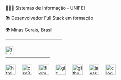 <p align="left">
  <div style="margin-bottom: 14px;">👨🏻‍💻 Sistemas de Informação - UNIFEI</div>
  <div style="margin-bottom: 14px;">📚 Desenvolvedor Full Stack em formação</div>
  <div style="margin-bottom: 14px;">🌍 Minas Gerais, Brasil</div>
</p>

<hr style="width: 180px; margin: 4px 0 16px 0; border: 0; border-top: 1px solid #ccc;" />

###

<div align="left">
  <a href="https://linktr.ee/moraissdev" target="_blank">
    <img src="https://img.shields.io/static/v1?message=Minhas%20Redes&logo=linktree&label=&color=4493f8&logoColor=white&labelColor=&style=plastic" height="25" alt="linktree logo"/>
  </a>
</div>

<hr style="width: 140px; margin: 8px 0 16px 0; border: 0; border-top: 1px solid #ccc;" />

###

<div align="left">
  <img src="https://skillicons.dev/icons?i=html" height="32" alt="html5 logo"  />
  <img width="13" />
  <img src="https://skillicons.dev/icons?i=css" height="32" alt="css3 logo"  />
  <img width="13" />
  <img src="https://skillicons.dev/icons?i=figma" height="32" alt="figma logo"  />
  <img width="13" />
  <img src="https://skillicons.dev/icons?i=git" height="32" alt="git logo"  />
  <img width="13" />
  <img src="https://skillicons.dev/icons?i=github" height="32" alt="github logo"  />
  <img width="13" />
  <img src="https://skillicons.dev/icons?i=js" height="32" alt="javascript logo"  />
  <img width="13" />
  <img src="https://skillicons.dev/icons?i=c" height="32" alt="c logo"  />
</div>

###
